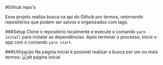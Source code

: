 #Github repo's

Esse projeto realiza busca na api do Github por termos, retornando repositórios que podem ser salvos e organizados com tags.

###Setup
Clone o repositório localmente e execute o comando `yarn install` para instalar as dependências.
Após terminar o processo, inicie o app com o comando `yarn start`.


###Utilização
Na página inicial é possível realizar a busca por um ou mais termos:
![alt página inicial](https://imgur.com/COexRPA)
